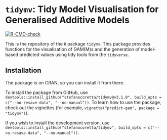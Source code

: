 # `tidymv`: Tidy Model Visualisation for Generalised Additive Models

<!-- badges: start -->
[![R-CMD-check](https://github.com/stefanocoretta/tidymv/workflows/R-CMD-check/badge.svg)](https://github.com/stefanocoretta/tidymv/actions)
<!-- badges: end -->

This is the repository of the `R` package `tidymv`. This package provides functions for the visualisation of GAM(M)s and the generation of model-based predicted values using tidy tools from the `tidyverse`.

## Installation

The package is on CRAN, so you can install it from there.

To install the package from GitHub, use `devtools::install_github("stefanocoretta/tidymv@v3.1.0", build_opts = c("--no-resave-data", "--no-manual"))`. To learn how to use the package, check out the vignettes (for example, `vignette("predict-gam", package = "tidymv")`).

If you wish to install the development version, use `devtools::install_github("stefanocoretta/tidymv", build_opts = c("--no-resave-data", "--no-manual"))`.
